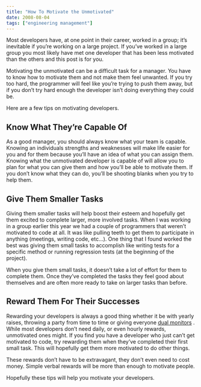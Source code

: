 ```yaml
---
title: "How To Motivate the Unmotivated"
date: 2008-08-04
tags: ["engineering management"]
---
```


Most developers have, at one point in their career, worked in a group; it’s inevitable if you’re working on a large project. If you’ve worked in a large group you most likely have met one developer that has been less motivated than the others and this post is for you.

Motivating the unmotivated can be a difficult task for a manager. You have to know how to motivate them and not make them feel unwanted. If you try too hard, the programmer will feel like you’re trying to push them away, but if you don’t try hard enough the developer isn’t doing everything they could be.

Here are a few tips on motivating developers.

## Know What They’re Capable Of

As a good manager, you should always know what your team is capable. Knowing an individuals strengths and weaknesses will make life easier for you and for them because you’ll have an idea of what you can assign them.
Knowing what the unmotivated developer is capable of will allow you to plan for what you can give them and how you’ll be able to motivate them. If you don’t know what they can do, you’ll be shooting blanks when you try to help them.

## Give Them Smaller Tasks

Giving them smaller tasks will help boost their esteem and hopefully get them excited to complete larger, more involved tasks. When I was working in a group earlier this year we had a couple of programmers that weren’t motivated to code at all. It was like pulling teeth to get them to participate in anything (meetings, writing code, etc…). One thing that I found worked the best was giving them small tasks to accomplish like writing tests for a specific method or running regression tests (at the beginning of the project).

When you give them small tasks, it doesn’t take a lot of effort for them to complete them. Once they’ve completed the tasks they feel good about themselves and are often more ready to take on larger tasks than before.

## Reward Them For Their Successes

Rewarding your developers is always a good thing whether it be with yearly raises, throwing a party from time to time or giving everyone [dual monitors](https://web.archive.org/web/20080911230852/http://devjargon.com/development/11-tips-to-make-you-more-efficient/) . While most developers don’t need daily, or even hourly rewards, unmotivated ones might. If you find you have a developer who just can’t get motivated to code, try rewarding them when they’ve completed their first small task. This will hopefully get them more motivated to do other things.

These rewards don’t have to be extravagant, they don’t even need to cost money. Simple verbal rewards will be more than enough to motivate people.

Hopefully these tips will help you motivate your developers.
